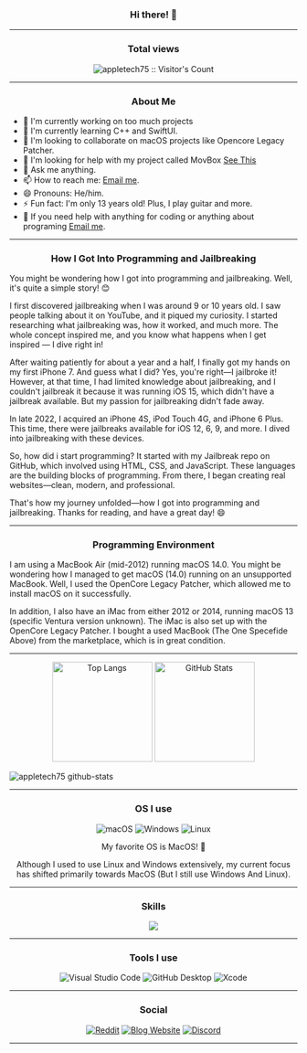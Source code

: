 <h3 align="center">Hi there! 👋</h3>

---

<h3 align="center">Total views</h3>
<p align="center">
<img src="https://profile-counter.glitch.me/{appletech75}/count.svg" alt="appletech75 :: Visitor's Count"/>
</p>

---

<h3 align="center">About Me</h3>

- 🔭 I'm currently working on too much projects
- 🌱 I'm currently learning C++ and SwiftUI.
- 👯 I'm looking to collaborate on macOS projects like Opencore Legacy Patcher.
- 🤔 I'm looking for help with my project called MovBox [See This](https://github.com/MovBox/MovBox-App)
- 💬 Ask me anything.
- 📫 How to reach me: [Email me](mailto:kilianbalaguer@icloud.com).
- 😄 Pronouns: He/him.
- ⚡️ Fun fact: I'm only 13 years old! Plus, I play guitar and more.
- 🤗 If you need help with anything for coding or anything about programing [Email me](mailto:kilianbalaguer@icloud.com).

___

<h3 align="center">How I Got Into Programming and Jailbreaking</h3>

You might be wondering how I got into programming and jailbreaking. Well, it's quite a simple story! 😊

I first discovered jailbreaking when I was around 9 or 10 years old. I saw people talking about it on YouTube, and it piqued my curiosity. I started researching what jailbreaking was, how it worked, and much more. The whole concept inspired me, and you know what happens when I get inspired — I dive right in!

After waiting patiently for about a year and a half, I finally got my hands on my first iPhone 7. And guess what I did? Yes, you're right—I jailbroke it! However, at that time, I had limited knowledge about jailbreaking, and I couldn't jailbreak it because it was running iOS 15, which didn't have a jailbreak available. But my passion for jailbreaking didn't fade away.

In late 2022, I acquired an iPhone 4S, iPod Touch 4G, and iPhone 6 Plus. This time, there were jailbreaks available for iOS 12, 6, 9, and more. I dived into jailbreaking with these devices.

So, how did i start programming? It started with my Jailbreak repo on GitHub, which involved using HTML, CSS, and JavaScript. These languages are the building blocks of programming. From there, I began creating real websites—clean, modern, and professional.

That's how my journey unfolded—how I got into programming and jailbreaking. Thanks for reading, and have a great day! 😄

___

<h3 align="center">Programming Environment</h3>

I am using a MacBook Air (mid-2012) running macOS 14.0. You might be wondering how I managed to get macOS (14.0) running on an unsupported MacBook. Well, I used the OpenCore Legacy Patcher, which allowed me to install macOS on it successfully.

In addition, I also have an iMac from either 2012 or 2014, running macOS 13 (specific Ventura version unknown). The iMac is also set up with the OpenCore Legacy Patcher. I bought a used MacBook (The One Specefide Above) from the marketplace, which is in great condition.


---

<div align="center">
  <p align="center">
    <img src="https://github-readme-stats.vercel.app/api/top-langs/?username=appletech75&layout=compact&theme=rose_pine" alt="Top Langs" height="175">
    <img src="https://github-readme-stats.vercel.app/api?username=appletech75&show_icons=true&theme=rose_pine" alt="GitHub Stats" height="175">
  </p>
</div>

![appletech75 github-stats](https://stats.dooboo.io/api/github-stats-advanced?login=appletech75)

---


<h3 align="center">OS I use</h3>

<p align="center">
  <img src="https://img.shields.io/badge/macOS-000000?style=for-the-badge&amp;logo=apple&amp;logoColor=white" alt="macOS">
  <img src="https://img.shields.io/badge/Windows-0078D6?style=for-the-badge&amp;logo=windows&amp;logoColor=white" alt="Windows">
  <img src="https://img.shields.io/badge/Linux-FCC624?style=for-the-badge&amp;logo=linux&amp;logoColor=black" alt="Linux">
</p>

<p align="center">
  My favorite OS is MacOS! 🍎
</p>

<p align="center">
  Although I used to use Linux and Windows extensively, my current focus has shifted primarily towards MacOS (But I still use Windows And Linux).
</p>

___

<h3 align="center">Skills</h3>

<p align="center">
  <a href="https://skillicons.dev">
    <img src="https://skillicons.dev/icons?i=github,git,mysql,php,md,c,css,html,js,swift,vscode,visualstudio,figma,blender,unity,unreal,firebase,discord" />
  </a>
</p>

___

<h3 align="center">Tools I use</h3>

<p align="center">
  <img src="https://img.shields.io/badge/Visual%20Studio%20Code-007ACC?style=for-the-badge&amp;logo=visual-studio-code&amp;logoColor=white" alt="Visual Studio Code">
  <img src="https://img.shields.io/badge/GitHub%20Desktop-181717?style=for-the-badge&amp;logo=github&amp;logoColor=white" alt="GitHub Desktop">
  <img src="https://img.shields.io/badge/Xcode-147EFB?style=for-the-badge&amp;logo=xcode&amp;logoColor=white" alt="Xcode">
</p>

---

<h3 align="center">Social</h3>

<p align="center">
  <a href="https://www.reddit.com/user/appletech75_dev"><img src="https://img.shields.io/badge/Reddit-FF4500?style=for-the-badge&amp;logo=reddit&amp;logoColor=white" alt="Reddit"></a>
  <a href="https://appletech75.github.io/appletech75-blog/"><img src="https://img.shields.io/badge/Blog-Website-blue?style=for-the-badge" alt="Blog Website"></a>
  <a href="https://discord.com/users/kilian_balaguer"><img src="https://img.shields.io/badge/Discord-7289DA?style=for-the-badge&amp;logo=discord&amp;logoColor=white" alt="Discord"></a>
</p>

---
